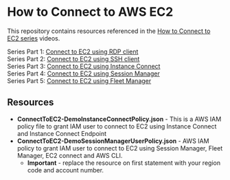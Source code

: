 # How to Connect to AWS EC2
This repository contains resources referenced in the [How to Connect to EC2 series](https://youtube.com/playlist?list=PLyW_LeJHN3dd4OhrYg6X99a7adtlsiNqJ&si=SvJhwTOUqasnElgF) videos.

Series Part 1: [Connect to EC2 using RDP client](https://youtu.be/nyxTK85YXfE)  
Series Part 2: [Connect to EC2 using SSH client](https://youtu.be/MH0lOY9k5Gs)  
Series Part 3: [Connect to EC2 using Instance Connect](https://youtu.be/dBOgozollak)  
Series Part 4: [Connect to EC2 using Session Manager](https://youtu.be/5rnxBQ1zKzU)  
Series Part 5: [Connect to EC2 using Fleet Manager](https://youtu.be/umcAdFgQ0Zs)  

## Resources

- **ConnectToEC2-DemoInstanceConnectPolicy.json** - This is a AWS IAM policy file to grant IAM user to connect to EC2 using Instance Connect and Instance Connect Endpoint
- **ConnectToEC2-DemoSessionManagerUserPolicy.json** - AWS IAM policy to grant IAM user to connect to EC2 using Session Manager, Fleet Manager, EC2 connect and AWS CLI.
  - **Important** - replace the resource on first statement with your region code and account number.    
